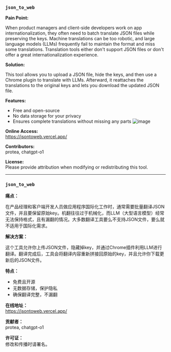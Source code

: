### `json_to_web`

**Pain Point:**

When product managers and client-side developers work on app internationalization, they often need to batch translate JSON files while preserving the keys. Machine translations can be too robotic, and large language models (LLMs) frequently fail to maintain the format and miss some translations. Translation tools either don't support JSON files or don't offer a great internationalization experience.

**Solution:**

This tool allows you to upload a JSON file, hide the keys, and then use a Chrome plugin to translate with LLMs. Afterward, it reattaches the translations to the original keys and lets you download the updated JSON file.

**Features:**
- Free and open-source
- No data storage for your privacy
- Ensures complete translations without missing any parts
![image](https://github.com/user-attachments/assets/9159df10-97f1-4951-aac0-4db4f98c46c4)


**Online Access:**  
https://jsontoweb.vercel.app/

**Contributors:**  
protea, chatgpt-o1

**License:**  
Please provide attribution when modifying or redistributing this tool.

---

### `json_to_web`

**痛点：**

在产品经理和客户端开发人员做应用程序国际化工作时，通常需要批量翻译JSON文件，并且要保留原始key。机翻往往过于机械化，而LLM（大型语言模型）经常无法保持格式，且有漏翻的情况。大多数翻译工具要么不支持JSON文件，要么就不适用于国际化需求。

**解决方案：**

这个工具允许你上传JSON文件，隐藏掉key，并通过Chrome插件利用LLM进行翻译。翻译完成后，工具会将翻译内容重新拼接回原始的key，并且允许你下载更新后的JSON文件。

**特点：**
- 免费且开源
- 无数据存储，保护隐私
- 确保翻译完整，不漏翻

**在线地址：**  
https://jsontoweb.vercel.app/

**贡献者：**  
protea, chatgpt-o1

**许可证：**  
修改和传播时请署名。
